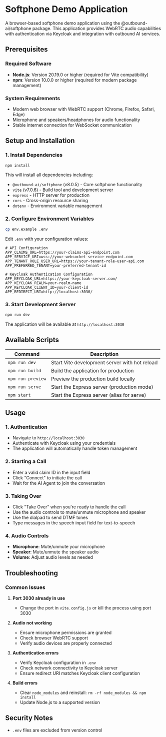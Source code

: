 # Softphone Demo Application

A browser-based softphone demo application using the @outbound-ai/softphone package. This application provides WebRTC audio capabilities with authentication via Keycloak and integration with outbound AI services.

## Prerequisites

### Required Software

- **Node.js**: Version 20.19.0 or higher (required for Vite compatibility)
- **npm**: Version 10.0.0 or higher (required for modern package management)

### System Requirements

- Modern web browser with WebRTC support (Chrome, Firefox, Safari, Edge)
- Microphone and speakers/headphones for audio functionality
- Stable internet connection for WebSocket communication

## Setup and Installation

### 1. Install Dependencies

```bash
npm install
```

This will install all dependencies including:
- `@outbound-ai/softphone` (v8.0.5) - Core softphone functionality
- `vite` (v7.0.6) - Build tool and development server
- `express` - HTTP server for production
- `cors` - Cross-origin resource sharing
- `dotenv` - Environment variable management

### 2. Configure Environment Variables

```bash
cp env.example .env
```

Edit `.env` with your configuration values:

```env
# API Configuration
APP_CLAIMS_URL=https://your-claims-api-endpoint.com
APP_SERVICE_URI=wss://your-websocket-service-endpoint.com
APP_TENANT_ROLE_USER_URL=https://your-tenant-role-user-api.com
APP_PREFERRED_TENANT=your-preferred-tenant-id

# Keycloak Authentication Configuration
APP_KEYCLOAK_URL=https://your-keycloak-server.com/
APP_KEYCLOAK_REALM=your-realm-name
APP_KEYCLOAK_CLIENT_ID=your-client-id
APP_REDIRECT_URI=http://localhost:3030/
```

### 3. Start Development Server

```bash
npm run dev
```

The application will be available at `http://localhost:3030`

## Available Scripts

| Command | Description |
|---------|-------------|
| `npm run dev` | Start Vite development server with hot reload |
| `npm run build` | Build the application for production |
| `npm run preview` | Preview the production build locally |
| `npm run serve` | Start the Express server (production mode) |
| `npm start` | Start the Express server (alias for serve) |

## Usage

### 1. Authentication
- Navigate to `http://localhost:3030`
- Authenticate with Keycloak using your credentials
- The application will automatically handle token management

### 2. Starting a Call
- Enter a valid claim ID in the input field
- Click "Connect" to initiate the call
- Wait for the AI Agent to join the conversation

### 3. Taking Over
- Click "Take Over" when you're ready to handle the call
- Use the audio controls to mute/unmute microphone and speaker
- Use the dialpad to send DTMF tones
- Type messages in the speech input field for text-to-speech

### 4. Audio Controls
- **Microphone**: Mute/unmute your microphone
- **Speaker**: Mute/unmute the speaker audio
- **Volume**: Adjust audio levels as needed

## Troubleshooting

### Common Issues

1. **Port 3030 already in use**
   - Change the port in `vite.config.js` or kill the process using port 3030

2. **Audio not working**
   - Ensure microphone permissions are granted
   - Check browser WebRTC support
   - Verify audio devices are properly connected

3. **Authentication errors**
   - Verify Keycloak configuration in `.env`
   - Check network connectivity to Keycloak server
   - Ensure redirect URI matches Keycloak client configuration

4. **Build errors**
   - Clear `node_modules` and reinstall: `rm -rf node_modules && npm install`
   - Update Node.js to a supported version


## Security Notes

- `.env` files are excluded from version control

